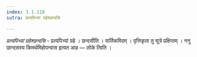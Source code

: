 ```yaml
---
index: 3.1.118
sutra: प्रत्यपिभ्यां ग्रहेश्छन्दसि

---
```

_प्रत्यपिभ्यां ग्रहेश्छन्दसि_ - प्रत्यपिभ्यां ग्रहे । छन्दसीति । वार्तिकमिदम् । वृत्तिकृता तु सूत्रे प्रक्षिप्तम् । ननु छान्दसस्य किमर्थमिहोपन्यास इत्यत आह —  लोके त्विति ।